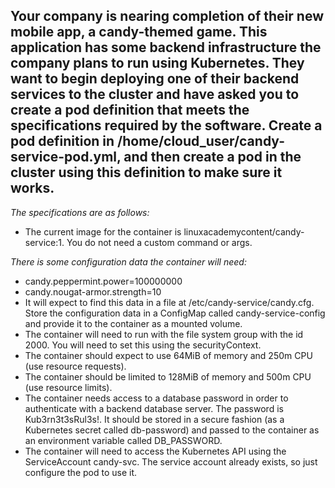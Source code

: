 ## Your company is nearing completion of their new mobile app, a candy-themed game. This application has some backend infrastructure the company plans to run using Kubernetes. They want to begin deploying one of their backend services to the cluster and have asked you to create a pod definition that meets the specifications required by the software. Create a pod definition in /home/cloud_user/candy-service-pod.yml, and then create a pod in the cluster using this definition to make sure it works.
*The specifications are as follows:*

- The current image for the container is linuxacademycontent/candy-service:1. You do not need a custom command or args.

*There is some configuration data the container will need:*
- candy.peppermint.power=100000000
- candy.nougat-armor.strength=10
- It will expect to find this data in a file at /etc/candy-service/candy.cfg. Store the configuration data in a ConfigMap called candy-service-config and provide it to the container as a mounted volume.
- The container will need to run with the file system group with the id 2000. You will need to set this using the securityContext.
- The container should expect to use 64MiB of memory and 250m CPU (use resource requests).
- The container should be limited to 128MiB of memory and 500m CPU (use resource limits).
- The container needs access to a database password in order to authenticate with a backend database server. The password is Kub3rn3t3sRul3s!. It should be stored in a secure fashion (as a Kubernetes secret called db-password) and passed to the container as an environment variable called DB_PASSWORD.
- The container will need to access the Kubernetes API using the ServiceAccount candy-svc. The service account already exists, so just configure the pod to use it.